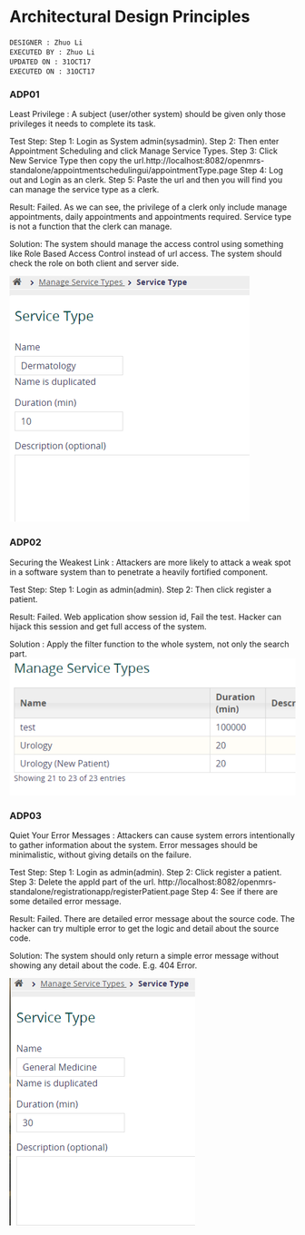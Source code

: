 # Architectural Design Principles
`DESIGNER : Zhuo Li` <br/>
`EXECUTED BY : Zhuo Li` <br/>
`UPDATED ON : 31OCT17` <br/>
`EXECUTED ON : 31OCT17` <br/>

### ADP01
Least Privilege : A subject (user/other system) should be given only those privileges it needs to complete its task.

Test Step:
Step 1: Login as System admin(sysadmin).
Step 2: Then enter Appointment Scheduling and click Manage Service Types.
Step 3: Click New Service Type then copy the url.http://localhost:8082/openmrs-standalone/appointmentschedulingui/appointmentType.page
Step 4: Log out and Login as an clerk.
Step 5: Paste the url and then you will find you can manage the service type as a clerk.

Result: Failed. As we can see, the privilege of a clerk only include manage appointments, daily appointments and appointments required. Service type is not a function that the clerk can manage.

Solution: The system should manage the access control using something like Role Based Access Control instead of url access. The system should check the role on both client and server side.

![alt text](https://github.com/genterist/openMRS-Security/blob/master/3-Analysis/images/SecReq01.PNG)

### ADP02
Securing the Weakest Link : Attackers are more likely to attack a weak spot in a software system than to penetrate a heavily fortified component.

Test Step:
Step 1: Login as admin(admin).
Step 2: Then click register a patient.

Result: Failed. Web application show session id, Fail the test. Hacker can hijack this session and get
full access of the system.

Solution : Apply the filter function to the whole system, not only the search part.
![alt text](https://github.com/genterist/openMRS-Security/blob/master/3-Analysis/images/SecReq02.PNG)

### ADP03
Quiet Your Error Messages : Attackers can cause system errors intentionally to gather information about the system. Error messages should be minimalistic, without giving details on the failure.

Test Step:
Step 1: Login as admin(admin).
Step 2: Click register a patient.
Step 3: Delete the appId part of the url. http://localhost:8082/openmrs-standalone/registrationapp/registerPatient.page
Step 4: See if there are some detailed error message.

Result: Failed. There are detailed error message about the source code. The hacker can try multiple error to get the logic and detail about the source code.

Solution: The system should only return a simple error message without showing any detail about the code. E.g. 404 Error.

![alt text](https://github.com/genterist/openMRS-Security/blob/master/3-Analysis/images/SecReq03.PNG)


